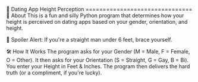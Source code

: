 📏 Dating App Height Perception =============================== 
🎯 About
This is a fun and silly Python program that determines how your height is perceived on dating apps based on your gender, orientation, and height.

🚀 Spoiler Alert: If you're a straight man under 6 feet, brace yourself.

🛠️ How It Works
The program asks for your Gender (M = Male, F = Female, O = Other).
It then asks for your Orientation (S = Straight, G = Gay, B = Bi).
You enter your Height in Feet & Inches.
The program then delivers the hard truth (or a compliment, if you're lucky).
